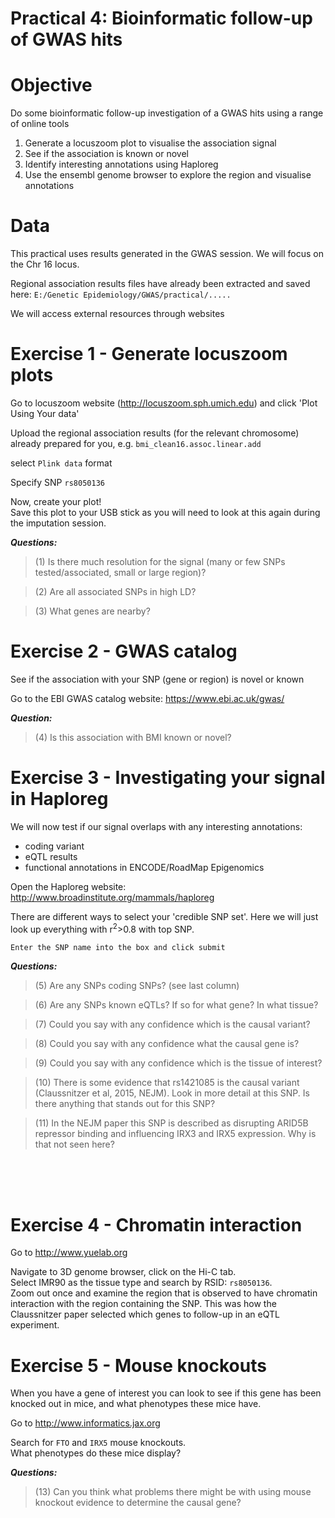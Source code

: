 # Practical 4: Bioinformatic follow-up of GWAS hits
# Objective
Do some bioinformatic follow-up investigation of a GWAS hits using a range of online tools

1. Generate a locuszoom plot to visualise the association signal
2. See if the association is known or novel 
3. Identify interesting annotations using Haploreg
4. Use the ensembl genome browser to explore the region and visualise annotations

# Data
This practical uses results generated in the GWAS session. We will focus on the Chr 16 locus.

Regional association results files have already been extracted and saved here: `E:/Genetic Epidemiology/GWAS/practical/.....`

We will access external resources through websites


# Exercise 1 - Generate locuszoom plots
Go to locuszoom website (http://locuszoom.sph.umich.edu) and click 'Plot Using Your data'

Upload the regional association results (for the relevant chromosome) already prepared for you, e.g. `bmi_clean16.assoc.linear.add`

select `Plink data` format

Specify SNP `rs8050136`

Now, create your plot!<br>
Save this plot to your USB stick as you will need to look at this again during the imputation session.

**_Questions:_**
> (1) Is there much resolution for the signal (many or few SNPs tested/associated, small or large region)?

> (2) Are all associated SNPs in high LD?

> (3) What genes are nearby?


# Exercise 2 - GWAS catalog
See if the association with your SNP (gene or region) is novel or known

Go to the EBI GWAS catalog website: https://www.ebi.ac.uk/gwas/

**_Question:_**
> (4) Is this association with BMI known or novel?


# Exercise 3 - Investigating your signal in Haploreg
We will now test if our signal overlaps with any interesting annotations:

- coding variant
- eQTL results
- functional annotations in ENCODE/RoadMap Epigenomics

Open the Haploreg website: http://www.broadinstitute.org/mammals/haploreg

There are different ways to select your 'credible SNP set'. Here we will just look up everything with r<sup>2</sup>>0.8 with top SNP.

`Enter the SNP name into the box and click submit`

**_Questions:_**
> (5) Are any SNPs coding SNPs? (see last column)

> (6) Are any SNPs known eQTLs? If so for what gene? In what tissue?

> (7) Could you say with any confidence which is the causal variant?

> (8) Could you say with any confidence what the causal gene is?

> (9) Could you say with any confidence which is the tissue of interest?

> (10) There is some evidence that rs1421085 is the causal variant (Claussnitzer et al, 2015, NEJM). Look in more detail at this SNP. Is there anything that stands out for this SNP?

> (11) In the NEJM paper this SNP is described as disrupting ARID5B repressor binding and influencing IRX3 and IRX5 expression. Why is that not seen here? 
<br>
<br>
<br>

# Exercise 4 - Chromatin interaction

Go to http://www.yuelab.org

Navigate to 3D genome browser, click on the Hi-C tab.<br>
Select IMR90 as the tissue type and search by RSID: `rs8050136`. <br>
Zoom out once and examine the region that is observed to have chromatin interaction with the region containing the SNP. This was how the Claussnitzer paper selected which genes to follow-up in an eQTL experiment.

# Exercise 5 - Mouse knockouts
When you have a gene of interest you can look to see if this gene has been knocked out in mice, and what phenotypes these mice have.

Go to http://www.informatics.jax.org

Search for `FTO` and `IRX5` mouse knockouts.<br>
What phenotypes do these mice display?

**_Questions:_**
> (13) Can you think what problems there might be with using mouse knockout evidence to determine the causal gene?









